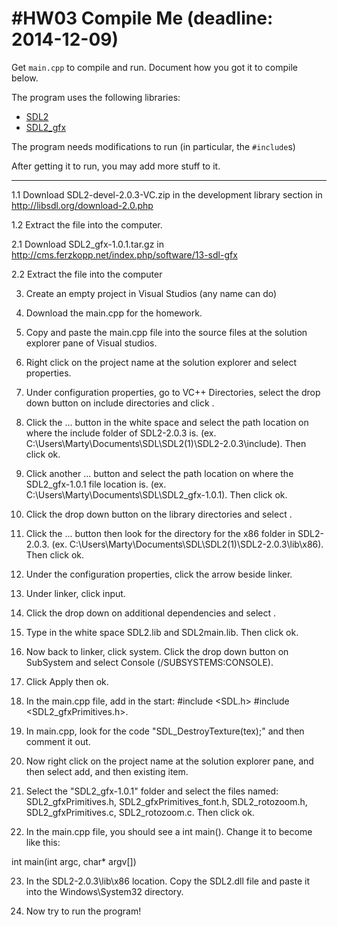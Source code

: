 #HW03 Compile Me (deadline: 2014-12-09)
===

Get `main.cpp` to compile and run. Document how you got it to compile below.

The program uses the following libraries:

* [SDL2](http://wiki.libsdl.org/APIByCategory)
* [SDL2_gfx](http://cms.ferzkopp.net/index.php/software/13-sdl-gfx)

The program needs modifications to run (in particular, the `#include`s)

After getting it to run, you may add more stuff to it.

---

1.1 Download SDL2-devel-2.0.3-VC.zip in the development library section in http://libsdl.org/download-2.0.php

1.2 Extract the file into the computer. 

2.1 Download SDL2_gfx-1.0.1.tar.gz in http://cms.ferzkopp.net/index.php/software/13-sdl-gfx

2.2 Extract the file into the computer

3. Create an empty project in Visual Studios (any name can do)

4. Download the main.cpp for the homework.

5. Copy and paste the main.cpp file into the source files at the solution explorer pane of Visual studios.

6. Right click on the project name at the solution explorer and select properties.

7. Under configuration properties, go to VC++ Directories, select the drop down button on include directories and click <edit>.

8. Click the ... button in the white space and select the path location on where the include folder of SDL2-2.0.3 is. (ex. C:\Users\Marty\Documents\SDL\SDL2(1)\SDL2-2.0.3\include). Then click ok.

9. Click another ... button and select the path location on where the SDL2_gfx-1.0.1 file location is. (ex. C:\Users\Marty\Documents\SDL\SDL2_gfx-1.0.1). Then click ok.

10. Click the drop down button on the library directories and select <edit>.

11. Click the ... button then look for the directory for the x86 folder in SDL2-2.0.3. (ex. C:\Users\Marty\Documents\SDL\SDL2(1)\SDL2-2.0.3\lib\x86). Then click ok.

12. Under the configuration properties, click the arrow beside linker.

13. Under linker, click input.

14. Click the drop down on additional dependencies and select <edit>.

15. Type in the white space SDL2.lib and SDL2main.lib. Then click ok. 

16. Now back to linker, click system. Click the drop down button on SubSystem and select Console (/SUBSYSTEMS:CONSOLE).

17. Click Apply then ok.

18. In the main.cpp file, add in the start:
#include <SDL.h>
#include <SDL2_gfxPrimitives.h>.

19. In main.cpp, look for the code "SDL_DestroyTexture(tex);" and then comment it out.

20. Now right click on the project name at the solution explorer pane, and then select add, and then existing item.

21. Select the "SDL2_gfx-1.0.1" folder and select the files named:
SDL2_gfxPrimitives.h, SDL2_gfxPrimitives_font.h, SDL2_rotozoom.h, SDL2_gfxPrimitives.c, SDL2_rotozoom.c. 
Then click ok.

22. In the main.cpp file, you should see a int main(). Change it to become like this: 

int main(int argc, char* argv[])

23. In the SDL2-2.0.3\lib\x86 location. Copy the SDL2.dll file and paste it into the Windows\System32 directory.

24. Now try to run the program!
